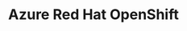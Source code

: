 ---
type: docs
title: "Azure Red Hat OpenShift"
linkTitle: "Azure Red Hat OpenShift"
weight: 8
description: >-
  The scenario in this section will guide on creating an Azure Red Hat OpenShift (ARO) v4 Kubernetes cluster and onboard it as an Azure Arc-enabled Kubernetes cluster in an automated fashion.
---